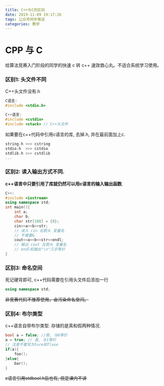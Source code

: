 ```yaml
---
title: C++与C的区别
date: 2019-11-09 19:17:26
tags: 公众号同步推送
categories: 教学
---
```

# CPP 与 C

给算法竞赛入门阶段的同学的快速 c 转 c++ 速效救心丸。不适合系统学习使用。

### 区别1: 头文件不同

C++头文件没有.h

```cpp
C语言:
#include <stdio.h>

C++语言:
#include <cstdio>
#include <stack> // C++头文件
```

如果要在c++代码中引用c语言的库, 去掉.h, 并在最前面加上c.

```cpp
string.h >>> cstring
stdio.h  >>> cstdio
stdlib.h >>> cstdlib
...
```

### 区别2: 读入输出方式不同.

**c++语言中只要引用了库就仍然可以用c语言的输入输出函数**.

```cpp
C++:
#include <iostream>
using namespace std;
int main(){
    int a;
    char b;
    char str[100] = {0};
    cin>>a>>b>>str;
    // 读入 cin 右箭头 变量名
    // 不需要&
    cout<<a<<b<<str<<endl;
    // 输出 cout 左箭头 变量名
    // endl和输出"\n"几乎等价
}
```

### 区别3: 命名空间

死记硬背即可, c++代码需要在引用头文件后添加一行
```cpp
using namespace std;
```
~~非竞赛代码不推荐使用，会污染命名空间。~~
### 区别4: 布尔类型
c++语言自带布尔类型. 存储的是真和假两种情况.
```cpp
bool a = false; //假, 与0等价
a = true; // 真, 与1等价
// 注意不要写为ture和flase
if(a){
    foo();
}else{
    bar();
}
```

~~c语言引用stdbool.h后也有, 但是课内不讲~~